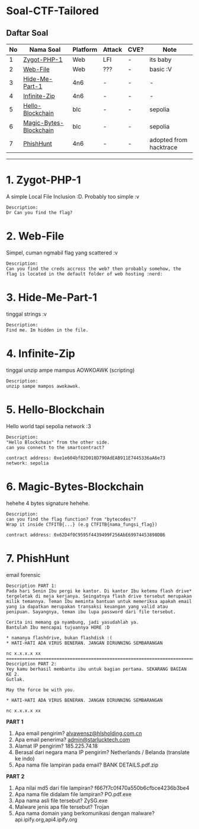 # Soal-CTF-Tailored

## Daftar Soal
No | Nama Soal | Platform | Attack | CVE? | Note
--- | --- | --- | --- | --- | ---
1 | [Zygot-PHP-1](#1-zygot-php-1) | Web | LFI | - | its baby
2 | [Web-File](#w2-eb-file) | Web | ??? | - | basic :V
3 | [Hide-Me-Part-1](#3-hide-me-part-1) | 4n6 | - | - | - | -
4 | [Infinite-Zip](#4-infinite-zip) | 4n6 | - | - | - | -
5 | [Hello-Blockchain](#5-hello-blockchain) | blc | - | - | sepolia
6 | [Magic-Bytes-Blockchain](#6-magic-bytes-blockchain) | blc | - | - | sepolia
7 | [PhishHunt](#7-phishhunt) | 4n6 | - | - | adopted from hacktrace
----

# 1. Zygot-PHP-1
A simple Local File Inclusion :D. Probably too simple :v
```
Description:
Dr Can you find the flag?
```

# 2. Web-File
Simpel, cuman ngmabil flag yang scattered :v
```
Description:
Can you find the creds accross the web? then probably somehow, the flag is located in the default folder of web hosting :nerd:
```

# 3. Hide-Me-Part-1
tinggal strings :v
```
Description:
Find me. Im hidden in the file.
```

# 4. Infinite-Zip
tinggal unzip ampe mampus AOWKOAWK (scripting)
```
Description:
unzip sampe mampos awokawok.
```
# 5. Hello-Blockchain
Hello world tapi sepolia network :3
```
Description:
"Hello Blockchain" from the other side.
can you connect to the smartcontract?

contract address: 0xe1e604bf82D018D790AdEAB911E7445336aA6e73
network: sepolia
```
# 6. Magic-Bytes-Blockchain
hehehe 4 bytes signature hehehe.
```
Description:
can you find the flag function? from "bytecodes"?
Wrap it inside CTFITB{...} (e.g CTFITB{nama_fungsi_flag})

contract address: 0x62D4f0C9595f4439499F256AbE69974453898DB6
```
# 7. PhishHunt
email forensic
```
Description PART 1:
Pada hari Senin Ibu pergi ke kantor. Di kantor Ibu ketemu flash drive* tergeletak di meja kerjanya. Seingatnya flash drive tersebut merupakan milik temannya. Teman Ibu meminta bantuan untuk memeriksa apakah email yang ia dapatkan merupakan transaksi keuangan yang valid atau penipuan. Sayangnya, teman ibu lupa password dari file tersebut.

Cerita ini memang ga nyambung, jadi yasudahlah ya.
Bantulah Ibu mencapai tujuannya HORE :D

* namanya flashdrive, bukan flashdisk :(
* HATI-HATI ADA VIRUS BENERAN. JANGAN DIRUNNING SEMBARANGAN

nc x.x.x.x xx
============================================================================
Description PART 2:
Yey kamu berhasil membantu ibu untuk bagian pertama. SEKARANG BAGIAN KE 2.
Gutlak.

May the force be with you.

* HATI-HATI ADA VIRUS BENERAN. JANGAN DIRUNNING SEMBARANGAN

nc x.x.x.x xx
```
**PART 1**
1. Apa email pengirim?
alvawensz@hlsholding.com.cn
2. Apa email penerima?
admin@starlucktech.com
3. Alamat IP pengirim?
185.225.74.18
4. Berasal dari negara mana IP pengirim?
Netherlands / Belanda (translate ke indo)
5. Apa nama file lampiran pada email?
BANK DETAILS.pdf.zip

**PART 2**
1. Apa nilai md5 dari file lampiran?
f667f7c0f470a550b6cfbce4236b3be4
2. Apa nama file didalam file lampiran?
PO.pdf.exe
3. Apa nama asli file tersebut?
ZySG.exe
3. Malware jenis apa file tersebut?
Trojan
4. Apa nama domain yang berkomunikasi dengan malware?
api.ipify.org,api4.ipify.org